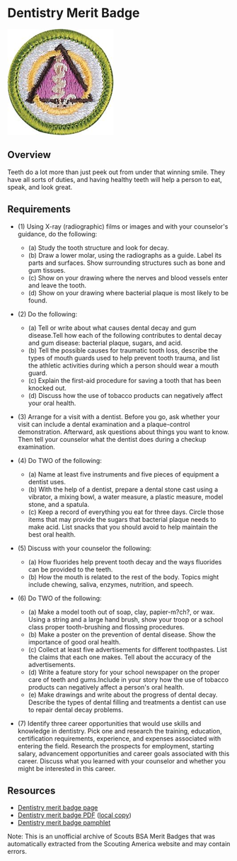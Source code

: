 

# Dentistry Merit Badge

![Dentistry Merit Badge](images/dentistry-merit-badge.jpg)

## Overview



Teeth do a lot more than just peek out from under that winning smile. They have all sorts of duties, and having healthy teeth will help a person to eat, speak, and look great.

## Requirements

* (1) Using X-ray (radiographic) films or images and with your counselor's guidance, do the following:
    * (a) Study the tooth structure and look for decay.
    * (b) Draw a lower molar, using the radiographs as a guide. Label its parts and surfaces. Show surrounding structures such as bone and gum tissues.
    * (c) Show on your drawing where the nerves and blood vessels enter and leave the tooth.
    * (d) Show on your drawing where bacterial plaque is most likely to be found.


* (2) Do the following:
    * (a) Tell or write about what causes dental decay and gum disease.Tell how each of the following contributes to dental decay and gum disease: bacterial plaque, sugars, and acid.
    * (b) Tell the possible causes for traumatic tooth loss, describe the types of mouth guards used to help prevent tooth trauma, and list the athletic activities during which a person should wear a mouth guard.
    * (c) Explain the first-aid procedure for saving a tooth that has been knocked out.
    * (d) Discuss how the use of tobacco products can negatively affect your oral health.


* (3) Arrange for a visit with a dentist. Before you go, ask whether your visit can include a dental examination and a plaque-control demonstration. Afterward, ask questions about things you want to know. Then tell your counselor what the dentist does during a checkup examination.
* (4) Do TWO of the following:
    * (a) Name at least five instruments and five pieces of equipment a dentist uses.
    * (b) With the help of a dentist, prepare a dental stone cast using a vibrator, a mixing bowl, a water measure, a plastic measure, model stone, and a spatula.
    * (c) Keep a record of everything you eat for three days. Circle those items that may provide the sugars that bacterial plaque needs to make acid. List snacks that you should avoid to help maintain the best oral health.


* (5) Discuss with your counselor the following:
    * (a) How fluorides help prevent tooth decay and the ways fluorides can be provided to the teeth.
    * (b) How the mouth is related to the rest of the body. Topics might include chewing, saliva, enzymes, nutrition, and speech.


* (6) Do TWO of the following:
    * (a) Make a model tooth out of soap, clay, papier-m?ch?, or wax. Using a string and a large hand brush, show your troop or a school class proper tooth-brushing and flossing procedures.
    * (b) Make a poster on the prevention of dental disease. Show the importance of good oral health.
    * (c) Collect at least five advertisements for different toothpastes. List the claims that each one makes. Tell about the accuracy of the advertisements.
    * (d) Write a feature story for your school newspaper on the proper care of teeth and gums.Include in your story how the use of tobacco products can negatively affect a person's oral health.
    * (e) Make drawings and write about the progress of dental decay. Describe the types of dental filling and treatments a dentist can use to repair dental decay problems.


* (7) Identify three career opportunities that would use skills and knowledge in dentistry. Pick one and research the training, education, certification requirements, experience, and expenses associated with entering the field. Research the prospects for employment, starting salary, advancement opportunities and career goals associated with this career. Discuss what you learned with your counselor and whether you might be interested in this career.


## Resources

- [Dentistry merit badge page](https://www.scouting.org/merit-badges/dentistry/)
- [Dentistry merit badge PDF](https://filestore.scouting.org/filestore/Merit_Badge_ReqandRes/Pamphlets/Dentistry.pdf) ([local copy](files/dentistry-merit-badge.pdf))
- [Dentistry merit badge pamphlet](https://www.scoutshop.org/dentistry-merit-badge-pamphlet-655631.html)

Note: This is an unofficial archive of Scouts BSA Merit Badges that was automatically extracted from the Scouting America website and may contain errors.